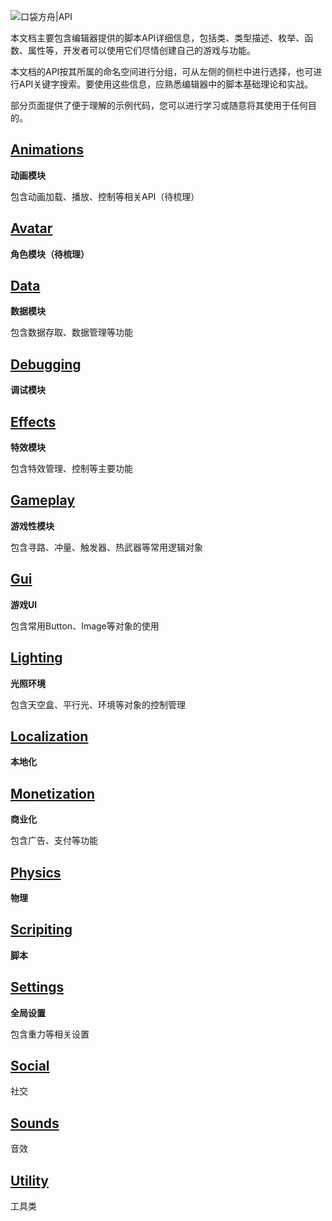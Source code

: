 ![口袋方舟|API](https://tc-cdn-forum.ark.online/forum/202302/16/100133d3zgv92vle29999h.png)


本文档主要包含编辑器提供的脚本API详细信息，包括类、类型描述、枚举、函数、属性等，开发者可以使用它们尽情创建自己的游戏与功能。

本文档的API按其所属的命名空间进行分组，可从左侧的侧栏中进行选择，也可进行API关键字搜索。要使用这些信息，应熟悉编辑器中的脚本基础理论和实战。

部分页面提供了便于理解的示例代码，您可以进行学习或随意将其使用于任何目的。

## [Animations](../groups/Animations.Animations.md)

**动画模块**

包含动画加载、播放、控制等相关API（待梳理）

## [Avatar](../groups/Avatar.Avatar.md)

**角色模块（待梳理）**

## [Data](../groups/Data.Data.md)

**数据模块**

包含数据存取、数据管理等功能

## [Debugging](../groups/Debugging.Debugging.md)

**调试模块**

## [Effects](../groups/Effects.Effects.md)

**特效模块**

包含特效管理、控制等主要功能

## [Gameplay](../groups/Gameplay.Gameplay.md)

**游戏性模块**

包含寻路、冲量、触发器、热武器等常用逻辑对象

## [Gui](../groups/Gui.Gui.md)

**游戏UI**

包含常用Button、Image等对象的使用

## [Lighting](../groups/Lighting.Lighting.md)

**光照环境**

包含天空盒、平行光、环境等对象的控制管理

## [Localization](../groups/Localization.Localization.md)

**本地化**

## [Monetization](../groups/Monetization.Monetization.md)

**商业化**

包含广告、支付等功能

## [Physics](../groups/Physics.Physics.md)

**物理**

## [Scripiting](../groups/Scripiting.Scripiting.md)

**脚本**

## [Settings](../groups/Settings.Settings.md)

**全局设置**

包含重力等相关设置

## [Social](../groups/Social.Social.md)

社交

## [Sounds](../groups/Sounds.Sounds.md)

音效

## [Utility](../groups/Utility.Utility.md)

工具类

